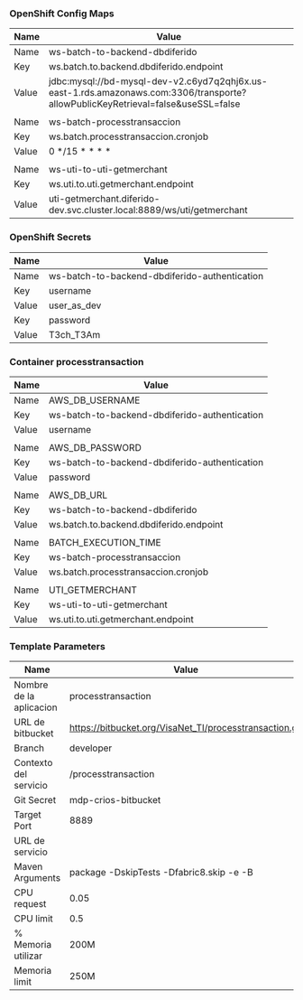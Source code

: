 ### OpenShift Config Maps
| Name | Value |
| ------ | ------ |
| Name | ws-batch-to-backend-dbdiferido |
| Key | ws.batch.to.backend.dbdiferido.endpoint |
| Value | jdbc:mysql://bd-mysql-dev-v2.c6yd7q2qhj6x.us-east-1.rds.amazonaws.com:3306/transporte?allowPublicKeyRetrieval=false&useSSL=false |
| | |
| Name | ws-batch-processtransaccion |
| Key | ws.batch.processtransaccion.cronjob |
| Value | 0 */15 * * * * |
| | |
| Name | ws-uti-to-uti-getmerchant  |
| Key | ws.uti.to.uti.getmerchant.endpoint |
| Value | uti-getmerchant.diferido-dev.svc.cluster.local:8889/ws/uti/getmerchant |

### OpenShift Secrets
| Name | Value |
| ------ | ------ |
| Name | ws-batch-to-backend-dbdiferido-authentication |
| Key | username |
| Value | user_as_dev |
| Key | password |
| Value | T3ch_T3Am |

### Container processtransaction
| Name | Value |
| ------ | ------ |
| Name | AWS_DB_USERNAME |
| Key | ws-batch-to-backend-dbdiferido-authentication |
| Value | username |
| | |
| Name | AWS_DB_PASSWORD |
| Key | ws-batch-to-backend-dbdiferido-authentication |
| Value | password |
| | |
| Name | AWS_DB_URL |
| Key | ws-batch-to-backend-dbdiferido |
| Value | ws.batch.to.backend.dbdiferido.endpoint |
| | |
| Name | BATCH_EXECUTION_TIME |
| Key | ws-batch-processtransaccion |
| Value | ws.batch.processtransaccion.cronjob |
| | |
| Name | UTI_GETMERCHANT |
| Key | ws-uti-to-uti-getmerchant |
| Value | ws.uti.to.uti.getmerchant.endpoint |

### Template Parameters
| Name | Value |
| ------ | ------ |
| Nombre de la aplicacion | processtransaction |
| URL de bitbucket | https://bitbucket.org/VisaNet_TI/processtransaction.git |
| Branch | developer |
| Contexto del servicio | /processtransaction  |
| Git Secret | mdp-crios-bitbucket |
| Target Port | 8889 |
| URL de servicio | |
| Maven Arguments | package -DskipTests -Dfabric8.skip -e -B |
| CPU request | 0.05 |
| CPU limit | 0.5 |
| % Memoria utilizar | 200M |
| Memoria limit | 250M |